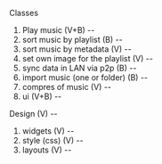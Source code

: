 Classes
1) Play music (V+B) --
2) sort music by playlist (B) --
3) sort music by metadata (V) --
4) set own image for the playlist (V) -- 
5) sync data in LAN via p2p (B) -- 
6) import music (one or folder) (B) --
7) compres of music (V) -- 
8) ui (V+B) --

Design (V) --
1) widgets (V) --
2) style (css) (V) --
3) layouts (V) --
